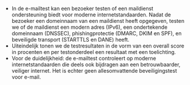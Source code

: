 * In de e-mailtest kan een bezoeker testen of een maildienst ondersteuning biedt voor moderne internetstandaarden. Nadat de bezoeker een domeinnaam van een maildienst heeft opgegeven, testen we of de maildienst een modern adres (IPv6), een ondertekende domeinnaam (DNSSEC), phishingprotectie (DMARC, DKIM en SPF), en beveiligde transport (STARTTLS en DANE) heeft.
* Uiteindelijk tonen we de testresultaten in de vorm van een overall score in procenten en per testonderdeel een resultaat met een toelichting.
* Voor de duidelijkheid: de e-mailtest controleert op moderne internetstandaarden die deels ook bijdragen aan een betrouwbaarder, veiliger internet. Het is echter geen allesomvattende beveiligingstest voor e-mail.
